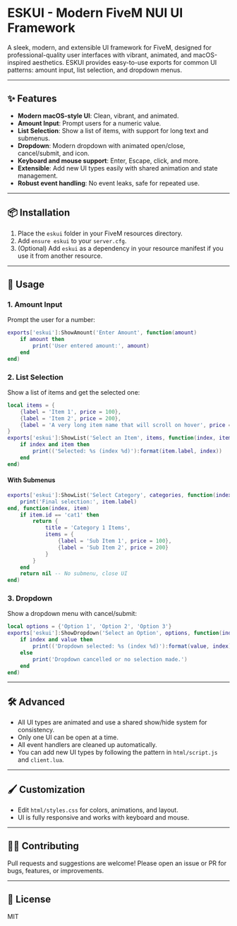 # ESKUI - Modern FiveM NUI UI Framework

A sleek, modern, and extensible UI framework for FiveM, designed for professional-quality user interfaces with vibrant, animated, and macOS-inspired aesthetics. ESKUI provides easy-to-use exports for common UI patterns: amount input, list selection, and dropdown menus.

---

## ✨ Features
- **Modern macOS-style UI**: Clean, vibrant, and animated.
- **Amount Input**: Prompt users for a numeric value.
- **List Selection**: Show a list of items, with support for long text and submenus.
- **Dropdown**: Modern dropdown with animated open/close, cancel/submit, and icon.
- **Keyboard and mouse support**: Enter, Escape, click, and more.
- **Extensible**: Add new UI types easily with shared animation and state management.
- **Robust event handling**: No event leaks, safe for repeated use.

---

## 📦 Installation
1. Place the `eskui` folder in your FiveM resources directory.
2. Add `ensure eskui` to your `server.cfg`.
3. (Optional) Add `eskui` as a dependency in your resource manifest if you use it from another resource.

---

## 🚀 Usage

### 1. Amount Input
Prompt the user for a number:
```lua
exports['eskui']:ShowAmount('Enter Amount', function(amount)
    if amount then
        print('User entered amount:', amount)
    end
end)
```

### 2. List Selection
Show a list of items and get the selected one:
```lua
local items = {
    {label = 'Item 1', price = 100},
    {label = 'Item 2', price = 200},
    {label = 'A very long item name that will scroll on hover', price = 300},
}
exports['eskui']:ShowList('Select an Item', items, function(index, item)
    if index and item then
        print(('Selected: %s (index %d)'):format(item.label, index))
    end
end)
```

#### With Submenus
```lua
exports['eskui']:ShowList('Select Category', categories, function(index, item)
    print('Final selection:', item.label)
end, function(index, item)
    if item.id == 'cat1' then
        return {
            title = 'Category 1 Items',
            items = {
                {label = 'Sub Item 1', price = 100},
                {label = 'Sub Item 2', price = 200}
            }
        }
    end
    return nil -- No submenu, close UI
end)
```

### 3. Dropdown
Show a dropdown menu with cancel/submit:
```lua
local options = {'Option 1', 'Option 2', 'Option 3'}
exports['eskui']:ShowDropdown('Select an Option', options, function(index, value)
    if index and value then
        print(('Dropdown selected: %s (index %d)'):format(value, index))
    else
        print('Dropdown cancelled or no selection made.')
    end
end)
```

---

## 🛠️ Advanced
- All UI types are animated and use a shared show/hide system for consistency.
- Only one UI can be open at a time.
- All event handlers are cleaned up automatically.
- You can add new UI types by following the pattern in `html/script.js` and `client.lua`.

---

## 🖌️ Customization
- Edit `html/styles.css` for colors, animations, and layout.
- UI is fully responsive and works with keyboard and mouse.

---

## 🧑‍💻 Contributing
Pull requests and suggestions are welcome! Please open an issue or PR for bugs, features, or improvements.

---

## 📄 License
MIT 